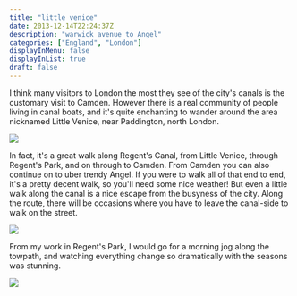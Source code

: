 ```yaml
---
title: "little venice"
date: 2013-12-14T22:24:37Z
description: "warwick avenue to Angel"
categories: ["England", "London"]
displayInMenu: false
displayInList: true
draft: false
---
```


 I think many visitors to London the most they see of the city's canals is the customary visit to Camden. However there is a real community of people living in canal boats, and it's quite enchanting to wander around the area nicknamed Little Venice, near Paddington, north London.


![](/littleVenice/littleVenice1.jpg)

 In fact, it's a great walk along Regent's Canal, from Little Venice, through Regent's Park, and on through to Camden. From Camden you can also continue on to uber trendy Angel. If you were to walk all of that end to end, it's a pretty decent walk, so you'll need some nice weather! But even a little walk along the canal is a nice escape from the busyness of the city. Along the route, there will be occasions where you have to leave the canal-side to walk on the street.

![](/littleVenice/littleVenice2.jpg)


 From my work in Regent's Park, I would go for a morning jog along the towpath, and watching everything change so dramatically with the seasons was stunning.


![](/littleVenice/littleVenice3.jpg)
